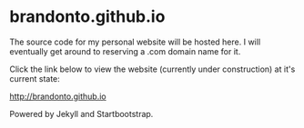 brandonto.github.io
===================

The source code for my personal website will be hosted here. I will
eventually get around to reserving a .com domain name for it.

Click the link below to view the website (currently under construction)
at it's current state:

http://brandonto.github.io

Powered by Jekyll and Startbootstrap.
